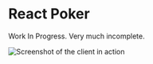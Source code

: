 # React Poker
Work In Progress. Very much incomplete.

![Screenshot of the client in action](https://cloud.githubusercontent.com/assets/8494120/23590385/ab1eed14-01d6-11e7-89e4-ac669bf600de.png)

